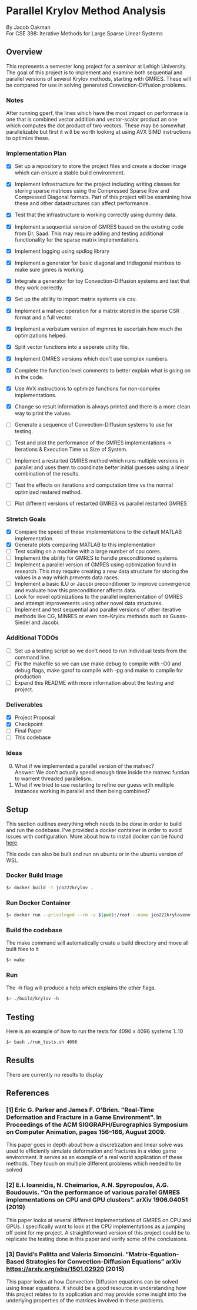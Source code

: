 # Parallel Krylov Method Analysis
By Jacob Oakman  
For CSE 398: Iterative Methods for Large Sparse Linear Systems

## Overview
This represents a semester long project for a seminar at Lehigh University. The goal of this project is to implement and examine both sequential and parallel versions of several Krylov methods, starting with GMRES. These will be compared for use in solving generated Convection-Diffusion problems.

### Notes
After running gperf, the lines which have the most impact on performace is one that is combined vector addition and vector-scalar product an one which computes the dot product of two vectors. These may be somewhat parallelizable but first it will be worth looking at using AVX SIMD instructions to optimize these.

### Implementation Plan
- [x] Set up a repository to store the project files and create a docker image which can ensure a stable build environment.
- [x] Implement infrastructure for the project including writing classes for storing sparse matrices using the Compressed Sparse Row and Compressed Diagonal formats. Part of this project will be examining how these and other datastructures can affect performance.
- [x] Test that the infrastructure is working correctly using dummy data.
- [x] Implement a sequential version of GMRES based on the existing code from Dr. Saad. This may require adding and testing additional functionality for the sparse matrix implementations.
- [x] Implement logging using spdlog library
- [x] Implement a generator for basic diagonal and tridiagonal matrixes to make sure gmres is working.
- [x] Integrate a generator for toy Convection-Diffusion systems and test that they work correctly.
- [x] Set up the ability to import matrix systems via csv.
- [x] Implement a matvec operation for a matrix stored in the sparse CSR format and a full vector.
- [x] Implement a verbatum version of mgmres to ascertain how much the optimizations helped.
- [x] Split vector functions into a seperate utility file.
- [x] Implement GMRES versions which don't use complex numbers.
- [x] Complete the function level comments to better explain what is going on in the code.
- [x] Use AVX instructions to optimize functions for non-complex implementations.
- [x] Change so result information is always printed and there is a more clean way to print the values.
- [ ] Generate a sequence of Convection-Diffusion systems to use for testing.
- [ ] Test and plot the performance of the GMRES implementations -> Iterations & Execution Time vs Size of System.
- [ ] Implement a restarted GMRES method which runs multiple versions in parallel and uses them to coordinate better initial guesses using a linear combination of the results.
- [ ] Test the effects on iterations and computation time vs the normal optimized restared method.
- [ ] Plot different versions of restarted GMRES vs parallel restarted GMRES


### Stretch Goals
- [x] Compare the speed of these implementations to the default MATLAB implementation.
- [x] Generate plots comparing MATLAB to this implementation
- [ ] Test scaling on a machine with a large number of cpu cores.
- [ ] Implement the ability for GMRES to handle preconditioned systems.
- [ ] Implement a parallel version of GMRES using optimization found in research. This may require creating a new data structure for storing the values in a way which prevents data races.
- [ ] Implement a basic ILU or Jacobi preconditioner to improve convergence and evaluate how this preconditioner affects data.
- [ ] Look for novel optimizations to the parallel implementation of GMRES and attempt improvements using other novel data structures.
- [ ] Implement and test sequential and parallel versions of other iterative methods like CG, MINRES or even non-Krylov methods such as Guass-Siedel and Jacobi.

### Additional TODOs
- [ ] Set up a testing script so we don't need to run individual tests from the command line.
- [ ] Fix the makefile so we can use make debug to compile with -O0 and debug flags, make gprof to compile with -pg and make to compile for production.
- [ ] Expand this README with more information about the testing and project.

### Deliverables
- [x] Project Proposal
- [x] Checkpoint
- [ ] Final Paper
- [ ] This codebase

### Ideas
0. What if we implemented a parallel version of the matvec?  
    Answer: We don't actually spend enough time inside the matvec funtion to warrent threaded parallelism.
1. What if we tried to use restarting to refine our guess with multiple instances working in parallel and then being combined?


## Setup
This section outlines everything whch needs to be done in order to build and run the codebase. I've provided a docker container in order to avoid issues with configuration. More about how to install docker can be found [here](https://docs.docker.com/get-docker/).  
  
This code can also be built and run on ubuntu or in the ubuntu version of WSL.

### Docker Build Image
```bash
$> docker build -t jco222krylov .
```

### Run Docker Container
```bash
$> docker run --privileged --rm -v $(pwd):/root --name jco222krylovenv -it jco222krylov
```

### Build the codebase
The make command will automatically create a build directory and move all built files to it
```bash
$> make
```

### Run
The -h flag will produce a help which explains the other flags.
```bash
$> ./build/krylov -h
```

## Testing

Here is an example of how to run the tests for 4096 x 4096 systems 1..10
```bash
$> bash ./run_tests.sh 4096
```

## Results

There are currently no results to display

## References
### [1] Eric G. Parker and James F. O'Brien. "Real-Time Deformation and Fracture in a Game Environment". In Proceedings of the ACM SIGGRAPH/Eurographics Symposium on Computer Animation, pages 156–166, August 2009.

This paper goes in depth about how a discretization and linear solve was used to efficiently simulate deformation and fractures in a video game environment. It serves as an example of a real world application of these methods. They touch on multiple different problems which needed to be solved 

### [2] E.I. Ioannidis, N. Cheimarios, A.N. Spyropoulos, A.G. Boudouvis. “On the performance of various parallel GMRES implementations on CPU and GPU clusters”. arXiv 1906.04051 (2019)

This paper looks at several different implementations of GMRES on CPU and GPUs. I specifically want to look at the CPU implementations as a jumping off point for my project. A straightforward version of this project could be to replicate the testing done in this paper and verify some of the conclusions.

### [3] David’s Palitta and Valeria Simoncini. “Matrix-Equation-Based Strategies for Convection-Diffusion Equations” arXiv https://arxiv.org/abs/1501.02920 (2015)

This paper looks at how Convection-Diffusion equations can be solved using linear equations. It should be a good resource in understanding how this project relates to its application and may provide some insight into the underlying properties of the matrices involved in these problems.
